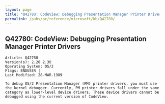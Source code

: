 ```yaml
---
layout: page
title: "Q42780: CodeView: Debugging Presentation Manager Printer Drivers"
permalink: /pubs/pc/reference/microsoft/kb/Q42780/
---
```


## Q42780: CodeView: Debugging Presentation Manager Printer Drivers

	Article: Q42780
	Version(s): 2.20 2.30
	Operating System: OS/2
	Flags: ENDUSER |
	Last Modified: 28-MAR-1989
	
	To debug OS/2 Presentation Manager (PM) printer drivers, you must use
	the kernel debugger. Currently, PM printer drivers fall under the same
	category as lower-level device drivers. These device drivers cannot be
	debugged using the current version of CodeView.
